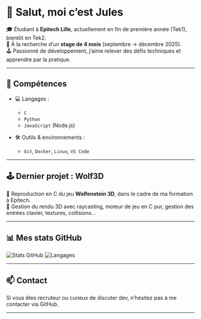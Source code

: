 # 👋 Salut, moi c’est Jules

🎓 Étudiant à **Epitech Lille**, actuellement en fin de première année (Tek1), bientôt en Tek2.  
💼 À la recherche d’un **stage de 4 mois** (septembre → décembre 2025).  
🕹️ Passionné de développement, j’aime relever des défis techniques et apprendre par la pratique.

---

## 🔧 Compétences

- 💻 Langages :
  - `C`
  - `Python`
  - `JavaScript` (Node.js)

- 🛠️ Outils & environnements :
  - `Git`, `Docker`, `Linux`, `VS Code`

---

## 🕹️ Dernier projet : **Wolf3D**

🔫 Reproduction en C du jeu **Wolfenstein 3D**, dans le cadre de ma formation à Epitech.  
📐 Gestion du rendu 3D avec raycasting, moteur de jeu en C pur, gestion des entrées clavier, textures, collisions…

---

## 📊 Mes stats GitHub

![Stats GitHub](https://github-readme-stats.vercel.app/api?username=Julesvdb&show_icons=true&theme=tokyonight)
![Langages](https://github-readme-stats.vercel.app/api/top-langs/?username=Julesvdb&layout=compact&theme=tokyonight)

---

## 📫 Contact

Si vous êtes recruteur ou curieux de discuter dev, n’hésitez pas à me contacter via GitHub.

---
